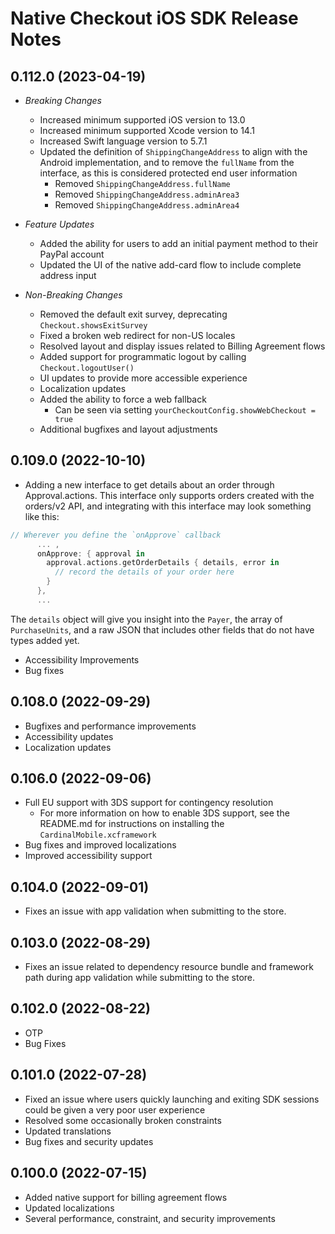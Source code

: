 #  Native Checkout iOS SDK Release Notes

## 0.112.0 (2023-04-19)
- *Breaking Changes*
  - Increased minimum supported iOS version to 13.0
  - Increased minimum supported Xcode version to 14.1
  - Increased Swift language version to 5.7.1
  - Updated the definition of `ShippingChangeAddress` to align with the Android implementation, and to remove the `fullName` from the interface, as this is considered protected end user information
    - Removed `ShippingChangeAddress.fullName`
    - Removed `ShippingChangeAddress.adminArea3`
    - Removed `ShippingChangeAddress.adminArea4`

- *Feature Updates*
  - Added the ability for users to add an initial payment method to their PayPal account
  - Updated the UI of the native add-card flow to include complete address input
 
- *Non-Breaking Changes*
  - Removed the default exit survey, deprecating `Checkout.showsExitSurvey`
  - Fixed a broken web redirect for non-US locales
  - Resolved layout and display issues related to Billing Agreement flows
  - Added support for programmatic logout by calling `Checkout.logoutUser()`
  - UI updates to provide more accessible experience
  - Localization updates
  - Added the ability to force a web fallback 
    - Can be seen via setting `yourCheckoutConfig.showWebCheckout = true` 
  - Additional bugfixes and layout adjustments

## 0.109.0 (2022-10-10)
- Adding a new interface to get details about an order through Approval.actions. This interface only supports orders created with the orders/v2 API, and integrating with this interface may look something like this:
```swift
// Wherever you define the `onApprove` callback
      ... , 
      onApprove: { approval in
        approval.actions.getOrderDetails { details, error in
          // record the details of your order here
        }
      },
      ...
```      
The `details` object will give you insight into the `Payer`, the array of `PurchaseUnits`, and a raw JSON that includes other fields that do not have types added yet.
- Accessibility Improvements
- Bug fixes

## 0.108.0 (2022-09-29)
- Bugfixes and performance improvements
- Accessibility updates
- Localization updates

## 0.106.0 (2022-09-06)
- Full EU support with 3DS support for contingency resolution
  - For more information on how to enable 3DS support, see the README.md for instructions on installing the `CardinalMobile.xcframework`
- Bug fixes and improved localizations
- Improved accessibility support

## 0.104.0 (2022-09-01)
- Fixes an issue with app validation when submitting to the store.

## 0.103.0 (2022-08-29)
- Fixes an issue related to dependency resource bundle and framework path during app validation
  while submitting to the store.

## 0.102.0 (2022-08-22)
- OTP
- Bug Fixes

## 0.101.0 (2022-07-28)
- Fixed an issue where users quickly launching and exiting SDK sessions could be given a very poor user experience
- Resolved some occasionally broken constraints
- Updated translations
- Bug fixes and security updates

## 0.100.0 (2022-07-15)
- Added native support for billing agreement flows
- Updated localizations
- Several performance, constraint, and security improvements

